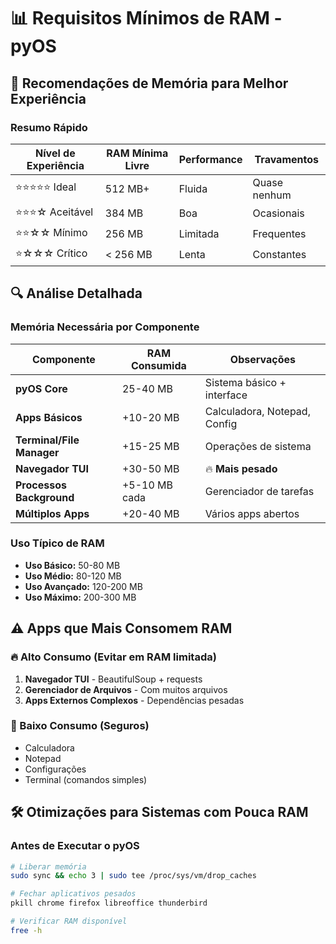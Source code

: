 # 📊 Requisitos Mínimos de RAM - pyOS

## 🎯 Recomendações de Memória para Melhor Experiência

### **Resumo Rápido**
| Nível de Experiência | RAM Mínima Livre | Performance | Travamentos |
|---------------------|------------------|-------------|-------------|
| ⭐⭐⭐⭐⭐ Ideal | 512 MB+ | Fluida | Quase nenhum |
| ⭐⭐⭐☆ Aceitável | 384 MB | Boa | Ocasionais |
| ⭐⭐☆☆ Mínimo | 256 MB | Limitada | Frequentes |
| ⭐☆☆☆ Crítico | < 256 MB | Lenta | Constantes |

## 🔍 Análise Detalhada

### **Memória Necessária por Componente**
| Componente | RAM Consumida | Observações |
|------------|---------------|-------------|
| **pyOS Core** | 25-40 MB | Sistema básico + interface |
| **Apps Básicos** | +10-20 MB | Calculadora, Notepad, Config |
| **Terminal/File Manager** | +15-25 MB | Operações de sistema |
| **Navegador TUI** | +30-50 MB | 🔥 **Mais pesado** |
| **Processos Background** | +5-10 MB cada | Gerenciador de tarefas |
| **Múltiplos Apps** | +20-40 MB | Vários apps abertos |

### **Uso Típico de RAM**
- **Uso Básico:** 50-80 MB
- **Uso Médio:** 80-120 MB  
- **Uso Avançado:** 120-200 MB
- **Uso Máximo:** 200-300 MB

## ⚠️ Apps que Mais Consomem RAM

### **🔥 Alto Consumo (Evitar em RAM limitada)**
1. **Navegador TUI** - BeautifulSoup + requests
2. **Gerenciador de Arquivos** - Com muitos arquivos
3. **Apps Externos Complexos** - Dependências pesadas

### **💚 Baixo Consumo (Seguros)**
- Calculadora
- Notepad
- Configurações
- Terminal (comandos simples)

## 🛠️ Otimizações para Sistemas com Pouca RAM

### **Antes de Executar o pyOS**
```bash
# Liberar memória
sudo sync && echo 3 | sudo tee /proc/sys/vm/drop_caches

# Fechar aplicativos pesados
pkill chrome firefox libreoffice thunderbird

# Verificar RAM disponível
free -h
